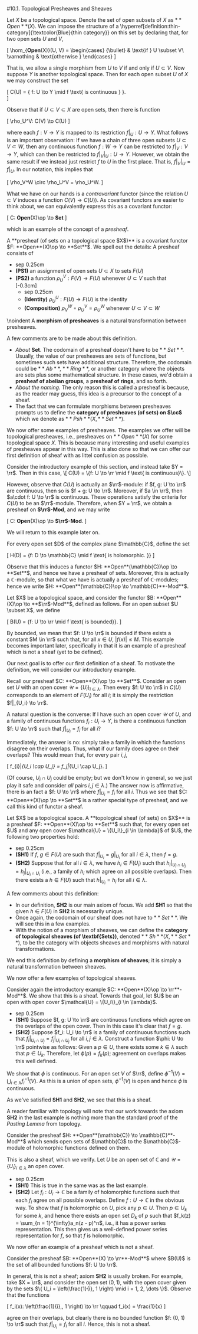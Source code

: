 <style>
.md-content {
    max-width: 80em;
}
</style>
#10.1. Topological Presheaves and Sheaves

Let $X$ be a topological space. Denote the set of open subsets of $X$
as $**Open**(X)$. We can impose the structure of a
\hyperref[definition:thin-category]{\textcolor{Blue}{thin category}}
on this set by declaring that, for two open sets $U$ and $V$, 

\[
\hom_{**Open**(X)}(U, V) = 
\begin{cases}
\{\bullet\} & \text{if } U \subset V\\
\varnothing & \text{otherwise }
\end{cases}
\]

That is, we allow a single morphism from $U$ to $V$ if and only if 
$U \subset V$. 
Now suppose $Y$ is another topological space. Then for each open subset 
$U$ of $X$ we may construct the set 

\[
C(U) = \{ f: U \to Y \mid f \text{ is continuous } \}.    
\]

Observe that if $U \subset V \subset X$ are open sets, then 
there is function 

\[
\rho_U^V: C(V) \to C(U)
\]

where each $f: V \to Y$ is mapped to its restriction $f|_U: U \to Y$.
What follows is an important observation: If we have a chain of three open subsets $U \subset V \subset W$, 
then any continuous function $f: W \to Y$ can be restricted to $f|_V: V \to Y$, 
which can then be restricted to $f|_V|_U: U \to Y$. However, we obtain the same 
result if we instead just restrict $f$ to $U$ in the first place. That is, 
$f|_V|_U = f|_U$. In our notation, this implies that 

\[
\rho_V^W \circ \rho_U^V = \rho_U^W. 
\]

What we have on our hands is a *contravariant* functor (since the relation 
$U \subset V$ induces a function $C(V) \to C(U)$). As covariant functors 
are easier to think about, we can equivalently express this as a covariant functor:

\[
C: **Open**(X)\op \to **Set**
\]

which is an example of the concept of a *presheaf*. 


<span style="display:block" class="definition">
A **presheaf (of sets on a topological space $X$)** 
is a covariant functor $F: **Open**(X)\op \to **Set**$. 
We spell out the details: A presheaf consists of 

* sep 0.25cm
* **(PS1)** an assignment of open sets $U \subset X$ to sets $F(U)$
* **(PS2)** a function $\rho_{U}^{V}: F(V) \to F(U)$ whenever $U \subset V$
such that\
\[-0.3cm]
    * sep 0.25cm
    * **(Identity)** $\rho_{U}^{U}: F(U) \to F(U)$ is the identity
    * **(Composition)** $\rho_V^W \circ \rho_U^V = \rho_U^W$ whenever $U \subset V \subset W$

\noindent A **morphism of presheaves** is a natural transformation between presheaves.
</span>

A few comments are to be made about this definition. 


* *About* **Set**. The codomain of a presheaf doesn't have to be $**Set**$.
Usually, the value of our presheaves are sets of functions, but sometimes such sets have additional 
structure. Therefore, the codomain could be $**Ab**$, $**Ring**$, or another category 
where the objects are sets plus some mathematical structure. In these cases, we'd obtain a **presheaf of abelian groups**, a
**presheaf of rings**, and so forth.
* *About the naming.* The only reason this is called a presheaf is because, 
as the reader may guess, this idea is a precursor to the concept of a sheaf.
* The fact that we can formulate morphisms between presheaves prompts us to 
define the **category of presheaves (of sets) on $\cc$** which we denote as
$**Psh**(X, **Set**)$.


We now offer some examples of presheaves. The examples we offer will be topological presheaves, 
i.e., presheaves on $**Open**(X)$ for some topological space $X$. This is because 
many interesting and useful examples of presheaves appear in this way. This is also done 
so that we can offer our first definition of sheaf with as littel confusion as possible. 


<span style="display:block" class="example">
Consider the introductory example of this section, and instead take $Y = \rr$. 
Then in this case, 
\[
C(U) = \{f: U \to \rr \mid f \text{ is continuous}\}.
\]

However, observe that $C(U)$ is actually an $\rr$-module: 
if $f, g: U \to \rr$ are continuous, then so is $f + g: U \to \rr$. Moreover, 
if $a \in \rr$, then $a\cdot f: U \to \rr$ is continuous. These operations 
satisfy the criteria for $C(U)$ to be an $\rr$-module. Therefore, when $Y = \rr$, 
we obtain a presheaf on **$\rr$-Mod**, and we may write

\[
C: **Open**(X)\op \to **$\rr$-Mod**.
\]

We will return to this example later on.
</span>


<span style="display:block" class="example">
For every open set $D$ of the complex plane $\mathbb{C}$, define the 
set 

\[
H(D) = \{f: D \to \mathbb{C} \mid f \text{ is holomorphic. }\}
\]

Observe that this induces a functor $H: **Open**(\mathbb{C})\op \to **Set**$, 
and hence we have a presheaf of sets. Moreover, this is actually a $\mathbb{C}$-module, so 
that what we have is actually a presheaf of $\mathbb{C}$-modules; hence we 
write $H: **Open**(\mathbb{C})\op \to \mathbb{C}**-Mod**$.
</span>


<span style="display:block" class="example">
Let $X$ be a topological space, and consider the functor $B: **Open**(X)\op \to **$\rr$-Mod**$, 
defined as follows. For an open subset $U \subset X$, we define 

\[
B(U) = \{f: U \to \rr \mid f \text{ is bounded}\}.
\]

By bounded, we mean that $f: U \to \rr$ is bounded if there exists a constant 
$M \in \rr$ such that, for all $x \in U$, $|f(x)| \le M$. 
This example becomes important later, specifically in that it is an example 
of a presheaf which is not a sheaf (yet to be defined). 
</span>

Our next goal is to offer our first definition of a sheaf. To motivate the definition, we will 
consider our introductory example. 

Recall our presheaf $C: **Open**(X)\op \to **Set**$. Consider an open set 
$U$ with an open cover $\mathcal{U} = \{U_i\}_{i \in \lambda}$. Then every 
$f: U \to \rr$ in $C(U)$ corresponds to an element of $F(U_i)$ for all $i$; it is simply 
the restriction $f|_{U_i} \to \rr$. 

A natural question is the converse: If I have such an open cover $\mathcal{U}$ of $U$, 
and a family of continuous functions $f_i: U_i \to Y$, is there a continuous 
function $f: U \to \rr$ such that $f|_{U_i} = f_i$ for all $i$? 

Immediately, the answer is no: simply take a family in which the functions disagree on their overlaps. 
Thus, what if our family does agree on their overlaps? This would mean that, for every 
pair $i, j$, 

\[
f_{i}|_{U_i \cap U_j} = f_j|_{U_i \cap U_j}.
\]

(Of course, $U_i \cap U_j$ could be empty; but we don't know in general, 
so we just play it safe and consider *all* pairs $i, j \in \lambda$.)
The answer now is affirmative, there is an fact a $f: U \to \rr$ where $f|_{U_i} = f_i$ 
for all $i$. 
Thus we see that $C: **Open**(X)\op \to **Set**$ is a rather special type 
of presheaf, and we call this kind of functor a sheaf.


<span style="display:block" class="definition">
Let $X$ be a topological space.
A **topological sheaf (of sets) on $X$** is a presheaf 
$F: **Open**(X)\op \to **Set**$ such that, for every open 
set $U$ and any open cover $\mathcal{U} = \{U_i\}_{i \in \lambda}$ of $U$, 
the following two properties hold:

* sep 0.25cm
* ****(SH1)**** If $f$, $g \in F(U)$ are such that $f|_{U_i} = g|_{U_i}$ for all 
$i \in \lambda$, then $f = g$.
* ****(SH2)**** Suppose that for all $i \in \lambda$, we have $h_i \in F(U_i)$ 
such that $h_i|_{U_i \cap U_j} = h_j|_{U_i \cap U_i}$ (i.e., a family 
of $h_i$ which agree on all possible overlaps). Then there exists a 
$h \in F(U)$ such that $h|_{U_i} = h_i$ for all $i \in \lambda$.

A few comments about this definition:

* In our definition, **SH2** is our main axiom of focus. We add 
**SH1** so that the given $h \in F(U)$ in **SH2** is necessarily 
unique.
* Once again, the codomain of our sheaf does not have to $**Set**$. 
We will see this in a few examples.
* With the notion of a morphism of sheaves, we can define the **category 
of topological sheaves (of \textbf{Sets})**, denoted $**Sh**(X, **Set**)$,
to be the category with objects sheaves and morphisms with natural transformations.

We end this definition by defining a **morphism of sheaves**; it is simply 
a natural transformation between sheaves. 
</span>

We now offer a few examples of topological sheaves.


<span style="display:block" class="example">
Consider again the introductory example $C: **Open**(X)\op \to \rr**-Mod**$. 
We show that this is a sheaf. Towards that goal, let $U$ be an open with open cover
$\mathcal{U} = \{U_i\}_{i \in \lambda}$.


* sep 0.25cm
* ****(SH1)**** Suppose $f, g: U \to \rr$ are continuous functions which agree on the 
overlaps of the open cover. Then in this case it's clear that $f = g$.
* ****(SH2)**** Suppose $f_i: U_i \to \rr$ is a family of continuous functions such that 
$f_i|_{U_i \cap U_j} = f_j|_{U_i \cap U_j}$ for all $i, j \in \lambda$. 
Construct a function $\phi: U \to \rr$ pointwise as follows: Given a $p \in U$, 
there exists some $k \in \lambda$ such that
$p \in U_k$. Therefore, let $\phi(p) = f_k(p)$; agreement on overlaps 
makes this well defined.


We show that $\phi$ is continuous.
For an open set $V$ of $\rr$, define $\phi^{-1}(V) = \bigcup_{i \in \lambda}f_i^{-1}(V)$.
As this is a union of open sets, $\phi^{-1}(V)$ is open and hence $\phi$ is continuous.

As we've satisfied **SH1** and **SH2**, we see that this is a sheaf.
</span>

A reader familiar with topology will note that our work towards the axiom 
**SH2** in the last example is nothing more than the standard proof of the 
*Pasting Lemma* from topology. 


<span style="display:block" class="example">
Consider the presheaf $H: **Open**(\mathbb{C}) \to \mathbb{C}**-Mod**$ 
which sends open sets of $\mathbb{C}$ to the $\mathbb{C}$-module of holomorphic 
functions defined on them.

This is also a sheaf, which we verify. Let $U$ be an open set of $\mathbb{C}$ 
and $\mathcal{U}=\{U_i\}_{i\in\lambda}$ an open cover.

* sep 0.25cm
* **(SH1)** This is true in the same was as the last example.
* **(SH2)** Let $f_i: U_i \to \mathbb{C}$ be a family of holomorphic functions
such that each $f_i$ agree on all possible overlaps. Define $f: U \to \mathbb{C}$ in 
the obvious way. To show that $f$ is holomorphic on $U$,
pick any $p \in U$. Then $p \in U_k$ for some $k$, and hence 
there exists an open set $D_k$ of $p$ such that 
$f_k(z) = \sum_{n = 1}^{\infty}a_n(z - p)^n$, i.e., it has a power series 
representation. This then gives us a well-defined power series representation 
for $f$, so that $f$ is holomorphic.



</span>



We now offer an example of a presheaf which is not a sheaf.


<span style="display:block" class="example">
Consider the presheaf $B: **Open**(X) \to \rr**-Mod**$
where $B(U)$ is the set of all bounded functions $f: U \to \rr$. 

In general, this is not a sheaf; axiom **SH2** is usually 
broken. For example, take $X = \rr$, and consider 
the open set $(0, 1)$, with the open cover given by 
the sets $\{ U_i = \left(\frac{1}{i}, 1 \right) \mid i = 1, 2, \dots \}$.
Observe that the functions 

\[
f_i(x): \left(\frac{1}{i},\, 1 \right) \to \rr \qquad f_i(x) = \frac{1}{x}
\]

agree on their overlaps, but clearly there is no bounded function 
$f: (0, 1) \to \rr$ such that $f|_{U_i} = f_i$ for all $i$.  Hence, 
this is not a sheaf.
</span>










<script src="../../mathjax_helper.js"></script>